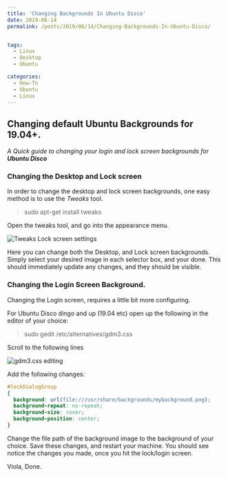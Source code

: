 ```yaml
---
title: 'Changing Backgrounds In Ubuntu Disco'
date: 2019-06-14
permalink: /posts/2019/06/14/Changing-Backgrounds-In-Ubuntu-Disco/


tags:
  - Linux
  - Desktop
  - Ubuntu

categories:
  - How-To
  - Ubuntu
  - Linux
---
```


## Changing default Ubuntu Backgrounds for 19.04+.

*A Quick guide to changing your login and lock screen backgrounds for __Ubuntu Disco__*
 
### Changing the Desktop and Lock screen

In order to change the desktop and lock screen backgrounds, one easy method is to use the *Tweaks* tool.

> sudo apt-get install tweaks

Open the tweaks tool, and go into the appearance menu.

![Tweaks Lock screen settings](images/2019-6-14-tweaks01.png)

Here you can change both the Desktop, and Lock screen backgrounds.
Simply select your desired image in each selector box, and your done.
This should immediately update any changes, and they should be visible.

### Changing the Login Screen Background.

Changing the Login screen, requires a little bit more configuring.

For Ubuntu Disco dingo and up (19.04 etc) open up the following in the editor of your choice:

> sudo gedit /etc/alternatives/gdm3.css

Scroll to the following lines

![gdm3.css editing](/images/2019-6-14-gdm3css01.png)

Add the following changes:

``` css
#lockDialogGroup 
{
  background: url(file:///usr/share/backgrounds/mybackground.png);
  background-repeat: no-repeat;
  background-size: cover;
  background-position: center; 
}
```
Change the file path of the background image to the background of your choice.
Save these changes, and restart your machine.
You should see notice the changes you made, once you hit the lock/login screen.

Viola, Done.


